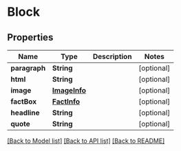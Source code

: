 # Block

## Properties
Name | Type | Description | Notes
------------ | ------------- | ------------- | -------------
**paragraph** | **String** |  | [optional] 
**html** | **String** |  | [optional] 
**image** | [**ImageInfo**](ImageInfo.md) |  | [optional] 
**factBox** | [**FactInfo**](FactInfo.md) |  | [optional] 
**headline** | **String** |  | [optional] 
**quote** | **String** |  | [optional] 

[[Back to Model list]](../README.md#documentation-for-models) [[Back to API list]](../README.md#documentation-for-api-endpoints) [[Back to README]](../README.md)


